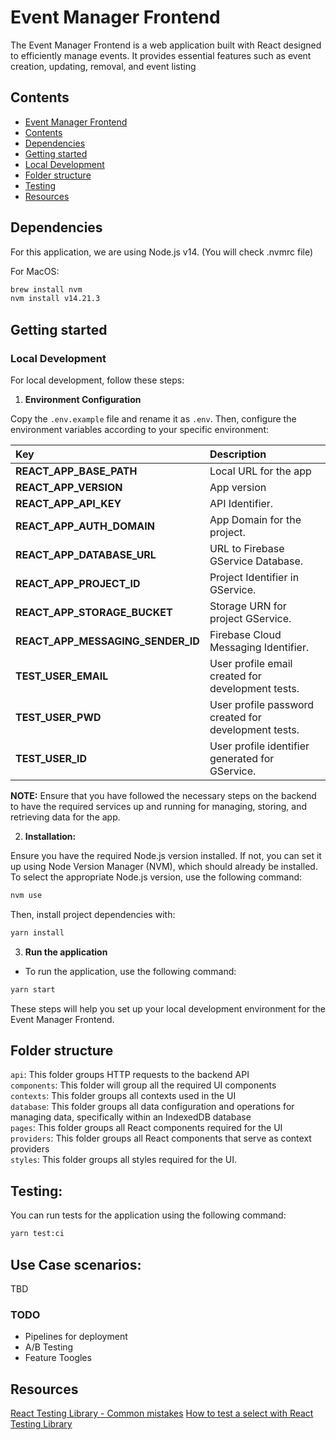 # Event Manager Frontend

The Event Manager Frontend is a web application built with React designed to efficiently manage events. It provides essential features such as event creation, updating, removal, and event listing

## Contents

- [Event Manager Frontend](#event-manager-frontend)
- [Contents](#contents)
- [Dependencies](#dependencies)
- [Getting started](#getting-started)
- [Local Development](#local-development)
- [Folder structure](#folder-structure)
- [Testing](#testing)
- [Resources](#resources)


## Dependencies

For this application, we are using Node.js v14. (You will check .nvmrc file)

For MacOS:

```bash
brew install nvm
nvm install v14.21.3
```

## Getting started

### Local Development

For local development, follow these steps:

1. **Environment Configuration**

  Copy the `.env.example` file and rename it as `.env`. Then, configure the environment variables according to your specific environment:

| Key                       | Description                                               |
| :-------------------------| :-------------------------------------------------------- |
| **REACT_APP_BASE_PATH**   | Local URL for the app                                     |
| **REACT_APP_VERSION**     | App version                                               |
| **REACT_APP_API_KEY**     | API Identifier.                                           |
| **REACT_APP_AUTH_DOMAIN** | App Domain for the project.                               |
| **REACT_APP_DATABASE_URL**        | URL to Firebase GService Database.                |
| **REACT_APP_PROJECT_ID**  | Project Identifier in GService.                           |
| **REACT_APP_STORAGE_BUCKET**      | Storage URN for project GService.                 |
| **REACT_APP_MESSAGING_SENDER_ID** | Firebase Cloud Messaging Identifier.              |
| **TEST_USER_EMAIL**       | User profile email created for development tests.         |
| **TEST_USER_PWD**         | User profile password created for development tests.      |
| **TEST_USER_ID**          | User profile identifier generated for GService.           |

**NOTE:**   Ensure that you have followed the necessary steps on the backend to have the required services up and running for managing, storing, and retrieving data for the app.

2. **Installation:**

Ensure you have the required Node.js version installed. If not, you can set it up using Node Version Manager (NVM), which should already be installed.
To select the appropriate Node.js version, use the following command:

```bash
nvm use
```

Then, install project dependencies with:

```bash
yarn install
```

3. **Run the application**

- To run the application, use the following command:

```bash
yarn start
```

These steps will help you set up your local development environment for the Event Manager Frontend.

## Folder structure

`api`: This folder groups HTTP requests to the backend API   
`components`: This folder will group all the required UI components   
`contexts`: This folder groups all contexts used in the UI   
`database`: This folder groups all data configuration and operations for managing data, specifically within an IndexedDB database   
`pages`: This folder groups all React components required for the UI   
`providers`: This folder groups all React components that serve as context providers   
`styles`: This folder groups all styles required for the UI.   

## Testing:

You can run tests for the application using the following command:

```bash
yarn test:ci
```

## Use Case scenarios:

TBD

### TODO

- Pipelines for deployment
- A/B Testing
- Feature Toogles

## Resources

[React Testing Library - Common mistakes](https://kentcdodds.com/blog/common-mistakes-with-react-testing-library)
[How to test a select with React Testing Library](https://cathalmacdonnacha.com/how-to-test-a-select-element-with-react-testing-library)
